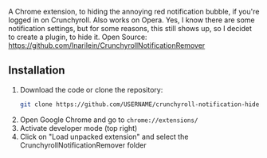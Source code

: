 A Chrome extension, to hiding the annoying red notification bubble, if you're logged in on Crunchyroll. Also works on Opera.
Yes, I know there are some notification settings, but for some reasons, this still shows up, so I decidet to create a plugin, to hide it.
Open Source: https://github.com/Inarilein/CrunchyrollNotificationRemover 

## Installation

1. Download the code or clone the repository:
   ```sh
   git clone https://github.com/USERNAME/crunchyroll-notification-hider.git
   ```
2. Open Google Chrome and go to `chrome://extensions/`
3. Activate developer mode (top right)
4. Click on "Load unpacked extension" and select the CrunchyrollNotificationRemover folder